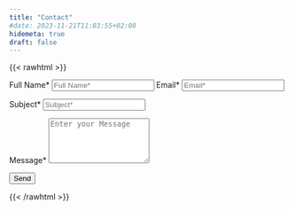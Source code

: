 ```yaml
---
title: "Contact"
#date: 2023-11-21T11:03:55+02:00
hidemeta: true
draft: false
---
```


{{< rawhtml >}}
  <link rel="stylesheet" href="/css/form.css">

  <script type="text/javascript">var submitted=false;</script>

  <iframe name="hidden_iframe" id="hidden_iframe" style="display:none;"
  onload="if(submitted) {window.location='/thankyou';}"></iframe>

  <form action="https://docs.google.com/forms/d/e/1FAIpQLSdx6EWgZTyYdV8V1cWGyErtoWdzWVdlhEa6fK3Rn77rBp05Ew/formResponse" method="post" target="hidden_iframe" onsubmit="submitted=true;">

  <label>Full Name*</label>
    <input type="text" placeholder="Full Name*" class="form-input" name="entry.2105212935" required>
  <label>Email*</label>
    <input type="email" placeholder="Email*" class="form-input" name="entry.1732162515" required>

  <label>Subject*</label>
    <input type="text" placeholder="Subject*" class="form-input" name="entry.1109003079" required>

  <label>Message*</label>
    <textarea rows="5" placeholder="Enter your Message" class="form-input" name="entry.300831009" required></textarea>

  <button type="submit">Send</button>
  </form>
{{< /rawhtml >}}
